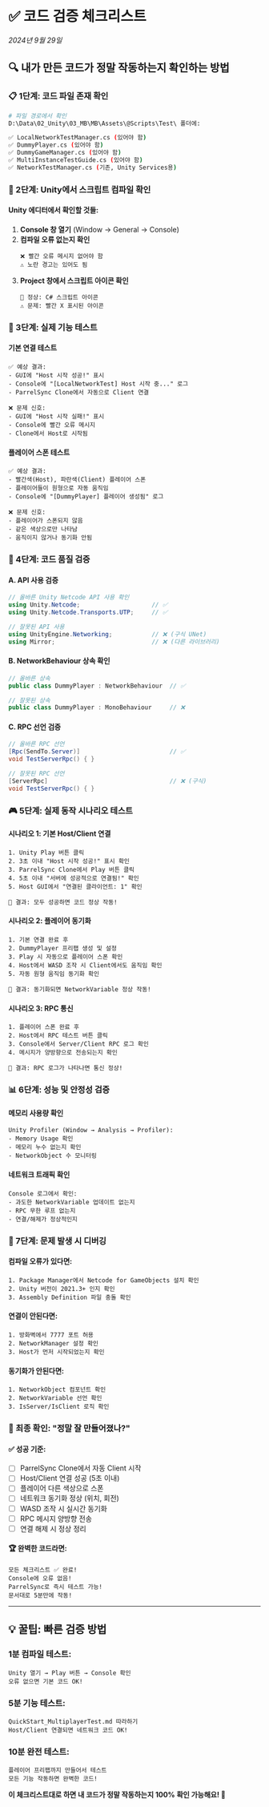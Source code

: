 # ✅ 코드 검증 체크리스트
*2024년 9월 29일*

## 🔍 내가 만든 코드가 정말 작동하는지 확인하는 방법

### 📋 1단계: 코드 파일 존재 확인

```bash
# 파일 경로에서 확인
D:\Data\02_Unity\03_MB\MB\Assets\@Scripts\Test\ 폴더에:

✅ LocalNetworkTestManager.cs (있어야 함)
✅ DummyPlayer.cs (있어야 함)
✅ DummyGameManager.cs (있어야 함)
✅ MultiInstanceTestGuide.cs (있어야 함)
✅ NetworkTestManager.cs (기존, Unity Services용)
```

### 🎯 2단계: Unity에서 스크립트 컴파일 확인

#### Unity 에디터에서 확인할 것들:
1. **Console 창 열기** (Window → General → Console)
2. **컴파일 오류 없는지 확인**
   ```
   ❌ 빨간 오류 메시지 없어야 함
   ⚠️ 노란 경고는 있어도 됨
   ```
3. **Project 창에서 스크립트 아이콘 확인**
   ```
   📄 정상: C# 스크립트 아이콘
   ⚠️ 문제: 빨간 X 표시된 아이콘
   ```

### 🚀 3단계: 실제 기능 테스트

#### 기본 연결 테스트
```
✅ 예상 결과:
- GUI에 "Host 시작 성공!" 표시
- Console에 "[LocalNetworkTest] Host 시작 중..." 로그
- ParrelSync Clone에서 자동으로 Client 연결

❌ 문제 신호:
- GUI에 "Host 시작 실패!" 표시
- Console에 빨간 오류 메시지
- Clone에서 Host로 시작됨
```

#### 플레이어 스폰 테스트
```
✅ 예상 결과:
- 빨간색(Host), 파란색(Client) 플레이어 스폰
- 플레이어들이 원형으로 자동 움직임
- Console에 "[DummyPlayer] 플레이어 생성됨" 로그

❌ 문제 신호:
- 플레이어가 스폰되지 않음
- 같은 색상으로만 나타남
- 움직이지 않거나 동기화 안됨
```

### 🔧 4단계: 코드 품질 검증

#### A. API 사용 검증
```csharp
// 올바른 Unity Netcode API 사용 확인
using Unity.Netcode;                    // ✅
using Unity.Netcode.Transports.UTP;     // ✅

// 잘못된 API 사용
using UnityEngine.Networking;           // ❌ (구식 UNet)
using Mirror;                           // ❌ (다른 라이브러리)
```

#### B. NetworkBehaviour 상속 확인
```csharp
// 올바른 상속
public class DummyPlayer : NetworkBehaviour  // ✅

// 잘못된 상속
public class DummyPlayer : MonoBehaviour     // ❌
```

#### C. RPC 선언 검증
```csharp
// 올바른 RPC 선언
[Rpc(SendTo.Server)]                         // ✅
void TestServerRpc() { }

// 잘못된 RPC 선언
[ServerRpc]                                  // ❌ (구식)
void TestServerRpc() { }
```

### 🎮 5단계: 실제 동작 시나리오 테스트

#### 시나리오 1: 기본 Host/Client 연결
```
1. Unity Play 버튼 클릭
2. 3초 이내 "Host 시작 성공!" 표시 확인
3. ParrelSync Clone에서 Play 버튼 클릭
4. 5초 이내 "서버에 성공적으로 연결됨!" 확인
5. Host GUI에서 "연결된 클라이언트: 1" 확인

🎯 결과: 모두 성공하면 코드 정상 작동!
```

#### 시나리오 2: 플레이어 동기화
```
1. 기본 연결 완료 후
2. DummyPlayer 프리팹 생성 및 설정
3. Play 시 자동으로 플레이어 스폰 확인
4. Host에서 WASD 조작 시 Client에서도 움직임 확인
5. 자동 원형 움직임 동기화 확인

🎯 결과: 동기화되면 NetworkVariable 정상 작동!
```

#### 시나리오 3: RPC 통신
```
1. 플레이어 스폰 완료 후
2. Host에서 RPC 테스트 버튼 클릭
3. Console에서 Server/Client RPC 로그 확인
4. 메시지가 양방향으로 전송되는지 확인

🎯 결과: RPC 로그가 나타나면 통신 정상!
```

### 📊 6단계: 성능 및 안정성 검증

#### 메모리 사용량 확인
```
Unity Profiler (Window → Analysis → Profiler):
- Memory Usage 확인
- 메모리 누수 없는지 확인
- NetworkObject 수 모니터링
```

#### 네트워크 트래픽 확인
```
Console 로그에서 확인:
- 과도한 NetworkVariable 업데이트 없는지
- RPC 무한 루프 없는지
- 연결/해제가 정상적인지
```

### 🚨 7단계: 문제 발생 시 디버깅

#### 컴파일 오류가 있다면:
```
1. Package Manager에서 Netcode for GameObjects 설치 확인
2. Unity 버전이 2021.3+ 인지 확인
3. Assembly Definition 파일 충돌 확인
```

#### 연결이 안된다면:
```
1. 방화벽에서 7777 포트 허용
2. NetworkManager 설정 확인
3. Host가 먼저 시작되었는지 확인
```

#### 동기화가 안된다면:
```
1. NetworkObject 컴포넌트 확인
2. NetworkVariable 선언 확인
3. IsServer/IsClient 로직 확인
```

### 🎯 최종 확인: "정말 잘 만들어졌나?"

#### ✅ 성공 기준:
- [ ] ParrelSync Clone에서 자동 Client 시작
- [ ] Host/Client 연결 성공 (5초 이내)
- [ ] 플레이어 다른 색상으로 스폰
- [ ] 네트워크 동기화 정상 (위치, 회전)
- [ ] WASD 조작 시 실시간 동기화
- [ ] RPC 메시지 양방향 전송
- [ ] 연결 해제 시 정상 정리

#### 🏆 완벽한 코드라면:
```
모든 체크리스트 ✅ 완료!
Console에 오류 없음!
ParrelSync로 즉시 테스트 가능!
문서대로 5분만에 작동!
```

---

## 💡 꿀팁: 빠른 검증 방법

### 1분 컴파일 테스트:
```
Unity 열기 → Play 버튼 → Console 확인
오류 없으면 기본 코드 OK!
```

### 5분 기능 테스트:
```
QuickStart_MultiplayerTest.md 따라하기
Host/Client 연결되면 네트워크 코드 OK!
```

### 10분 완전 테스트:
```
플레이어 프리팹까지 만들어서 테스트
모든 기능 작동하면 완벽한 코드!
```

**이 체크리스트대로 하면 내 코드가 정말 작동하는지 100% 확인 가능해요! 🎯**